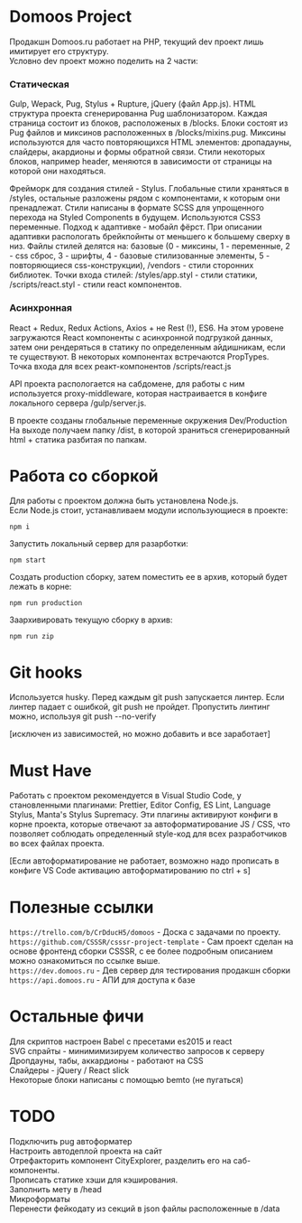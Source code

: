 # Domoos Project

Продакшн Domoos.ru работает на PHP, текущий dev проект лишь имитирует его структуру.  
Условно dev проект можно поделить на 2 части:

### Cтатическая

Gulp, Wepack, Pug, Stylus + Rupture, jQuery (файл App.js). HTML структура проекта сгенерированна Pug шаблонизатором. Каждая страница состоит из блоков, расположеных в /blocks. Блоки состоят из Pug файлов и миксинов расположенных в /blocks/mixins.pug. Миксины используются для часто повторяющихся HTML элементов: дропадауны, слайдеры, акардионы и формы обратной связи. Стили некоторых блоков, например header, меняются в зависимости от страницы на которой они находяться.

Фрейморк для создания стилей - Stylus. Глобальные стили храняться в /styles, остальные разложены рядом с компонентами, к которым они пренадлежат. Стили написаны в формате SCSS для упрощенного перехода на Styled Components в будущем. Используются CSS3 переменные. Подход к адаптивке - мобайл фёрст. При описании адаптивки распологать брейкпойнты от меньшего к большему сверху в низ. Файлы стилей делятся на: базовые (0 - миксины, 1 - переменные, 2 - css сброс, 3 - шрифты, 4 - базовые стилизованные элементы, 5 - повторяющиеся css-конструкции), /vendors - стили сторонних библиотек. Точки входа стилей: /styles/app.styl - стили статики, /scripts/react.styl - стили react компонентов.

### Асинхронная

React + Redux, Redux Actions, Axios + не Rest (!), ES6. На этом уровене загружаются React компоненты c асинхронной подгрузкой данных, затем они рендеряться в статику по определенным айдишникам, если те существуют. В некоторых компонентах встречаются PropTypes. Точка входа для всех реaкт-компонентов /scripts/react.js

API проекта распологается на сабдомене, для работы с ним используется proxy-middleware, которая настраивается в конфиге локального сервера /gulp/server.js.

В проекте созданы глобальные переменные окружения Dev/Production
На выходе получаем папку /dist, в которой зраниться сгенерированный html + статика разбитая по папкам.

# Работа со сборкой

Для работы с проектом должна быть установлена Node.js.  
Если Node.js стоит, устанавливаем модули использующиеся в проекте:

```
npm i
```

Запустить локальный сервер для разарботки:

```
npm start
```

Создать production сборку, затем поместить ее в архив, который будет лежать в корне:

```
npm run production
```

Заархивировать текущую сборку в архив:

```
npm run zip
```

# Git hooks

Используется husky. Перед каждым git push запускается линтер. Если линтер падает с ошибкой, git push не пройдет. Пропустить линтинг можно, используя git push --no-verify

[исключен из зависимостей, но можно добавить и все заработает]

# Must Have

Работать с проектом рекомендуется в Visual Studio Code, у становленными плагинами: Prettier, Editor Config, ES Lint, Language Stylus, Manta's Stylus Supremacy. Эти плагины активируют конфиги в корне проекта, которые отвечают за автоформатирование JS / CSS, что позволяет соблюдать определенный style-код для всех разработчиков во всех файлах проекта.

[Если автоформатирование не работает, возможно надо прописать в конфиге VS Code активацию автоформатированию по ctrl + s]

# Полезные ссылки

`https://trello.com/b/CrDducH5/domoos` - Доска с задачами по проекту.  
`https://github.com/CSSSR/csssr-project-template` - Сам проект сделан на основе фронтенд сборки CSSSR, c ее более подробным описанием можно ознакомиться по ссылке выше.  
`https://dev.domoos.ru` - Дев сервер для тестирования продакшн сборки  
`https://api.domoos.ru` - АПИ для доступа к базе

# Остальные фичи

Для скриптов настроен Babel с пресетами es2015 и react  
SVG спрайты - минимимизируем количество запросов к серверу  
Дропдауны, табы, аккардионы - работают на CSS  
Слайдеры - jQuery / React slick  
Некоторые блоки написаны с помощью bemto (не пугаться)

# TODO

Подключить pug автоформатер  
Настроить автодеплой проекта на сайт  
Отрефакторить компонент CityExplorer, разделить его на саб-компоненты.  
Прописать статике хэши для кэширования.  
Заполнить мету в /head  
Микроформаты  
Перенести фейкодату из секций в json файлы расположенные в /data

